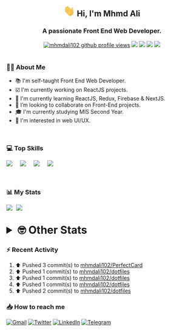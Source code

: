 <h2 align="center"><img src="./Hi.gif" width="30px" height="30px"> Hi, I'm Mhmd Ali</h2>

<h3 align="center">A passionate Front End Web Developer.</h3>

<div align="center">
  <a href="#"><img src="https://komarev.com/ghpvc/?username=mhmdali102&style=for-the-badge&logo=" alt="mhmdali102 github profile views" /></a>
  <a href="https://www.linux.org"><img src="https://img.shields.io/badge/OS-Linux-e06c75?style=for-the-badge&logo=linux" /></a>
	<a href="https://archlinux.org"><img src="https://img.shields.io/badge/DISTRO-Arch-56b6c2?style=for-the-badge&logo=arch-linux" /></a>
	<a href="https://dwm.suckless.org"><img src="https://img.shields.io/badge/WM-DWM-005577?style=for-the-badge&logo=dwm" /></a>
	<a href="https://neovim.io"><img src="https://img.shields.io/badge/IDE-Neovim-98c379?style=for-the-badge&logo=neovim" /></a>
</div>

<br>

### :man_technologist: About Me

- :books: I'm self-taught Front End Web Developer.
- :ballot_box_with_check: I'm currently working on ReactJS projects.
- :dart: I'm currently learning ReactJS, Redux, Firebase & NextJS.
- :eyes: I’m looking to collaborate on Front-End projects.
- :mortar_board: I'm currently studying MIS Second Year.
- :art: I'm interested in web UI/UX.

<br>

### :computer: Top Skills

<div style="display:flex;">
<img width ='36px' src ='https://raw.githubusercontent.com/rahulbanerjee26/githubAboutMeGenerator/main/icons/html.svg' />
<img width ='36px' src ='https://raw.githubusercontent.com/rahulbanerjee26/githubAboutMeGenerator/main/icons/css.svg' />
<img width ='36px' src ='https://raw.githubusercontent.com/rahulbanerjee26/githubAboutMeGenerator/main/icons/javascript.svg' />
<img width ='36px' src ='https://raw.githubusercontent.com/rahulbanerjee26/githubAboutMeGenerator/main/icons/reactjs.svg' />
</div>

<br>
<br>

### :bar_chart: My Stats

<img src="https://github-readme-stats.vercel.app/api?username=mhmdali102&show_icons=true&locale=en" width="49%" /><span style="display:inline-block;width:2%"></span><img src="https://github-readme-streak-stats.herokuapp.com/?user=mhmdali102&" width="49%" />

<br>

<details>
<summary style="font-size: 1.75rem; font-weight: bold;"><strong style="font-size: 1.75rem; font-weight: bold;"> 🤓 Other Stats </strong></summary>
<br>

<!--START_SECTION:waka-->
![Lines of code](https://img.shields.io/badge/From%20Hello%20World%20I%27ve%20Written-214%20Thousand%20lines%20of%20code-blue)

**🐱 My GitHub Data** 

> 🏆 537 Contributions in the Year 2022
 > 
> 📦 329.7 kB Used in GitHub's Storage 
 > 
> 💼 Opted to Hire
 > 
> 📜 18 Public Repositories 
 > 
> 🔑 6 Private Repositories  
 > 
**I'm a Night 🦉** 

```text
🌞 Morning    66 commits     ██░░░░░░░░░░░░░░░░░░░░░░░   8.37% 
🌆 Daytime    178 commits    █████░░░░░░░░░░░░░░░░░░░░   22.56% 
🌃 Evening    344 commits    ███████████░░░░░░░░░░░░░░   43.6% 
🌙 Night      201 commits    ██████░░░░░░░░░░░░░░░░░░░   25.48%

```
📅 **I'm Most Productive on Monday** 

```text
Monday       155 commits    █████░░░░░░░░░░░░░░░░░░░░   19.65% 
Tuesday      101 commits    ███░░░░░░░░░░░░░░░░░░░░░░   12.8% 
Wednesday    106 commits    ███░░░░░░░░░░░░░░░░░░░░░░   13.43% 
Thursday     77 commits     ██░░░░░░░░░░░░░░░░░░░░░░░   9.76% 
Friday       92 commits     ███░░░░░░░░░░░░░░░░░░░░░░   11.66% 
Saturday     122 commits    ███░░░░░░░░░░░░░░░░░░░░░░   15.46% 
Sunday       136 commits    ████░░░░░░░░░░░░░░░░░░░░░   17.24%

```


📊 **This Week I Spent My Time On** 

```text
⌚︎ Time Zone: Asia/Beirut

💬 Programming Languages: 
JavaScript               8 hrs 19 mins       ███████████████░░░░░░░░░░   61.46% 
Other                    54 mins             █░░░░░░░░░░░░░░░░░░░░░░░░   6.68% 
conf                     44 mins             █░░░░░░░░░░░░░░░░░░░░░░░░   5.53% 
Lua                      36 mins             █░░░░░░░░░░░░░░░░░░░░░░░░   4.47% 
xf86conf                 33 mins             █░░░░░░░░░░░░░░░░░░░░░░░░   4.06%

🔥 Editors: 
Neovim                   13 hrs 33 mins      █████████████████████████   100.0%

🐱‍💻 Projects: 
PerfectCard              6 hrs 19 mins       ███████████░░░░░░░░░░░░░░   46.61% 
mhmdali102               3 hrs 23 mins       ██████░░░░░░░░░░░░░░░░░░░   25.09% 
hadialqassab.com         1 hr 53 mins        ███░░░░░░░░░░░░░░░░░░░░░░   13.9% 
Unknown Project          1 hr 44 mins        ███░░░░░░░░░░░░░░░░░░░░░░   12.87% 
dwm                      8 mins              ░░░░░░░░░░░░░░░░░░░░░░░░░   1.0%

💻 Operating System: 
Linux                    13 hrs 33 mins      █████████████████████████   100.0%

```

**I Mostly Code in JavaScript** 

```text
JavaScript               12 repos            ██████████████░░░░░░░░░░░   57.14% 
Python                   3 repos             ███░░░░░░░░░░░░░░░░░░░░░░   14.29% 
HTML                     1 repo              █░░░░░░░░░░░░░░░░░░░░░░░░   4.76% 
PHP                      1 repo              █░░░░░░░░░░░░░░░░░░░░░░░░   4.76% 
CSS                      1 repo              █░░░░░░░░░░░░░░░░░░░░░░░░   4.76%

```



 Last Updated on 26/07/2022 18:50:41 UTC
<!--END_SECTION:waka-->

</details>

### :zap: Recent Activity

<!--RECENT_ACTIVITY:start-->
1. ⬆️ Pushed 3 commit(s) to [mhmdali102/PerfectCard](https://github.com/mhmdali102/PerfectCard)
2. ⬆️ Pushed 1 commit(s) to [mhmdali102/dotfiles](https://github.com/mhmdali102/dotfiles)
3. ⬆️ Pushed 1 commit(s) to [mhmdali102/dotfiles](https://github.com/mhmdali102/dotfiles)
4. ⬆️ Pushed 1 commit(s) to [mhmdali102/dotfiles](https://github.com/mhmdali102/dotfiles)
5. ⬆️ Pushed 2 commit(s) to [mhmdali102/dotfiles](https://github.com/mhmdali102/dotfiles)
<!--RECENT_ACTIVITY:end-->

### :inbox_tray: How to reach me

[![Gmail](https://img.shields.io/badge/Gmail-D14836?style=for-the-badge&logo=gmail&logoColor=white)](mailto:mhmdalihsen102@gmail.com)
[![Twitter](https://img.shields.io/badge/Twitter-1DA1F2?style=for-the-badge&logo=twitter&logoColor=white)](https://twitter.com/MhmdAliHsen)
[![LinkedIn](https://img.shields.io/badge/LinkedIn-0077B5?style=for-the-badge&logo=linkedin&logoColor=white)](https://www.linkedin.com/in/mhmd-ali-hsen-66b0671b7/)
[![Telegram](https://img.shields.io/badge/Telegram-2CA5E0?style=for-the-badge&logo=telegram&logoColor=white&bgColor=black)](https://t.me/mhmdalihsen)
